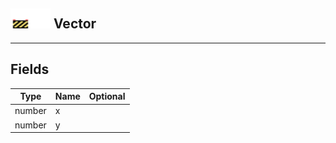 ## <img src="../../.gitbook/assets/unknown.png" width="32" height="32" /><img src="../../.gitbook/assets/base.png" width="32" height="32" /> Vector


-----------------
## Fields

| Type   | Name | Optional |
| ------ | ---- | -------: |
| number | x |  |
| number | y |  |
